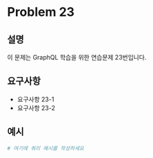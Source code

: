# Problem 23

## 설명
이 문제는 GraphQL 학습을 위한 연습문제 23번입니다.

## 요구사항
- 요구사항 23-1
- 요구사항 23-2

## 예시
```graphql
# 여기에 쿼리 예시를 작성하세요
```

